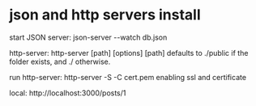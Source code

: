 # json and http servers install

start JSON server: json-server --watch db.json

http-server: http-server [path] [options]
[path] defaults to ./public if the folder exists, and ./ otherwise.

run http-server: http-server -S -C cert.pem
enabling ssl and certificate

local: http://localhost:3000/posts/1
